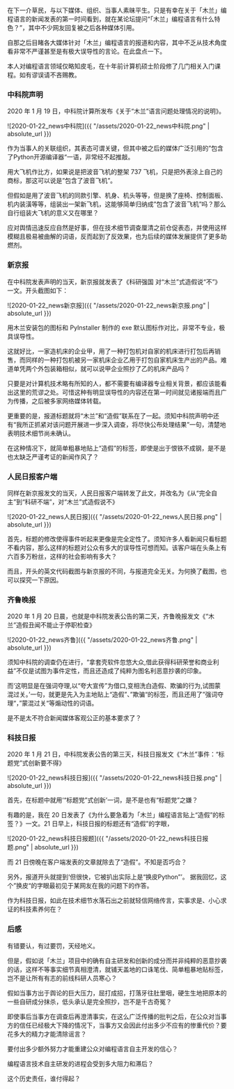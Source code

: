 
在下一介草民，与以下媒体、组织、当事人素昧平生。只是有幸在关于「木兰」编程语言的新闻发表的第一时间看到，就在某论坛提问“「木兰」编程语言有什么特色？”，其中不少网友回复被之后各种媒体引用。

自那之后目睹各大媒体针对「木兰」编程语言的报道和内容，其中不乏从技术角度看非常不严谨甚至是有极大误导性的言论。在此盘点一下。

本人对编程语言领域仅略知皮毛，在十年前计算机硕士阶段修了几门相关入门课程。如有谬误请不吝赐教。

### 中科院声明

2020 年 1 月 19 日，中科院计算所发布《关于“木兰”语言问题处理情况的说明》。

![2020-01-22_news中科院]({{ "/assets/2020-01-22_news中科院.png" | absolute_url }})

作为当事人的关联组织，其表态可谓关键，但其中被之后的媒体广泛引用的”包含了Python开源编译器“一语，非常经不起推敲。

用大飞机作比方，如果说是把波音飞机的整架 737 飞机，只是把外表涂上自己的商标，那这可以说是”包含了波音飞机”。

但假如是用了波音飞机的同款引擎、机身、机头等等，但是换了座椅、控制面板、机内装潢等等，组装出一架新飞机，这能够简单归纳成”包含了波音飞机”吗？那么自行组装大飞机的意义又在哪里？

应对舆情迅速反应自然是好事，但在技术细节调查厘清之前仓促表态，并使用这样模糊且极易被曲解的词语，反而起到了反效果，也为后续的媒体发展提供了更多助燃剂。

### 新京报

在中科院发表声明的当天，新京报就发表了《科研强国 对“木兰”式造假说“不”》一文。开头截图如下：

![2020-01-22_news新京报]({{ "/assets/2020-01-22_news新京报.png" | absolute_url }})

用木兰安装包的图标和 PyInstaller 制作的 exe 默认图标作对比，非常不专业，极具误导性。

这就好比，一家造机床的企业甲，用了一种打包机对自家的机床进行打包后再销售，而同样的一种打包机被另一家机床企业乙用于打包自家机床生产出的产品。难道单凭两个外包装箱相似，就可以说甲企业照抄了乙的机床产品吗？

只要是对计算机技术略有所知的人，都不需要有编译器专业相关背景，都应该能看出这里的荒谬之处。可惜这种有明显误导性的内容还在第一时间就见诸报端而且广为传播，之后被多家网络媒体转载。

更重要的是，报道标题就将“木兰”和“造假”联系在了一起。须知中科院声明中还有“我所正抓紧对该问题开展进一步深入调查，将尽快公布处理结果”一句，清楚地表明技术细节尚未确认。

在这种情况下，就简单粗暴地贴上“造假”的标签，即使是出于恨铁不成钢，是不是也太缺乏严谨考证的新闻作风了？

### 人民日报客户端

同样在新京报发文的当天，人民日报客户端转发了此文，并改名为《从“完全自主”到“科研不端”，对“木兰”式造假说不》

![2020-01-22_news人民日报]({{ "/assets/2020-01-22_news人民日报.png" | absolute_url }})

首先，标题的修改使得事件听起来更像是完全定性了。须知许多人看新闻只看标题不看内容，那么这样的标题对公众有多大的误导性可想而知。该客户端在头条上有六百多万粉丝，这样的社会影响有多大？

而且，开头的英文代码截图与新京报的不同，与报道完全无关。为何换了截图，也可以探究一下原因。

### 齐鲁晚报

2020 年 1 月 20 日晨，也就是中科院发表公告的第二天，齐鲁晚报发文《“木兰”造假丑闻不能止于停职检查》

![2020-01-22_news齐鲁]({{ "/assets/2020-01-22_news齐鲁.png" | absolute_url }})

须知中科院的调查仍在进行，“拿套壳软件忽悠大众,借此获得科研荣誉和商业利益”不仅是试图为事件定性，而且还造成了纯粹为图名利恶意抄袭的印象。

而‘这明显是在强词夺理,以“夸大宣传”为借口,变相洗白造假、欺骗的行为,试图蒙混过关。’一句，就更是先入为主地贴上“造假”、”欺骗“的标签，而且还用了”强词夺理“，”蒙混过关“等煽动性的词语。

是不是太不符合新闻媒体客观公正的基本要求了？

### 科技日报

2020 年 1 月 21 日，中科院发表公告的第三天，科技日报发文《“木兰”事件：“标题党”式创新要不得》

![2020-01-22_news科技日报]({{ "/assets/2020-01-22_news科技日报.png" | absolute_url }})

首先，在标题中就用‘“标题党”式创新’一词，是不是也有“标题党”之嫌？

有趣的是，我在 20 日发表了《为什么要急着为「木兰」编程语言贴上“造假”的标签？》一文。21 日早上，科技日报的标题还有“造假”的字眼，

![2020-01-22_news科技日报题]({{ "/assets/2020-01-22_news科技日报题.png" | absolute_url }})

而 21 日傍晚在客户端发表的文章就除去了“造假”。不知是否巧合？

另外，报道开头就提到‘但很快，它被扒出实际上是“换皮Python”’。 据我回忆，这个”换皮“的字眼最初见于某网友在我的问题下的作答。

作为科技日报，如此在技术细节水落石出之前就轻信网络传言，实事求是、小心求证的科技素养何在？

### 后感

有错要认，有过要罚，天经地义。

但是，假如说「木兰」项目中的确有自主研发和创新的成分而并非纯粹的恶意抄袭的话，这样不等事实细节真相澄清，就铺天盖地的口诛笔伐、简单粗暴地贴标签，岂不是让所有有志的前线科研人员寒心？

假如当事方出于舆论的巨大压力，屈打成招，打落牙往肚里咽，硬生生地把原本的一些自研成分抹杀，低头承认是完全照抄，岂不是千古奇冤？

即使事后当事方在调查后再澄清事实，在这么广泛传播的批判之后，在公众对当事方的信任已经极大下降的情况下，当事方又会因此付出多少不应有的惨重代价？要花多大的精力才能清除谣言？

要付出多少额外努力才能重建公众对编程语言自主开发的信心？

编程语言技术自主研发的进程会受到多大阻力和滞后？

这个历史责任，谁付得起？